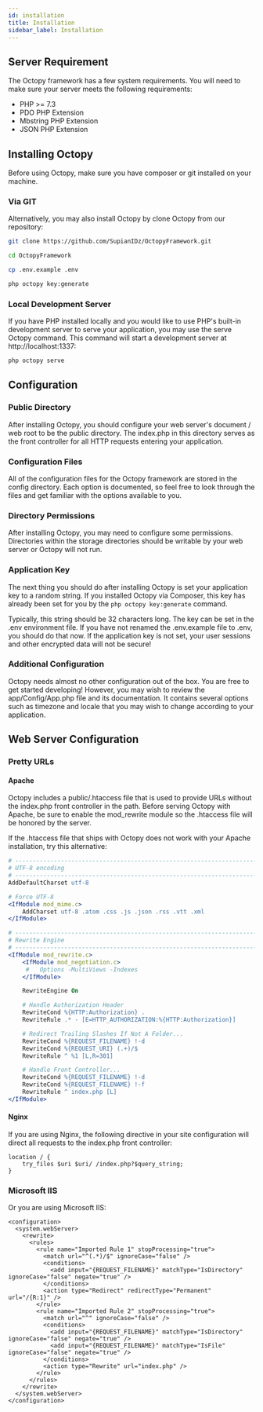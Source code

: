 ```yaml
---
id: installation
title: Installation
sidebar_label: Installation
---
```


## Server Requirement

The Octopy framework has a few system requirements. You will need to make sure your server meets the following requirements:

* PHP >= 7.3
* PDO PHP Extension
* Mbstring PHP Extension
* JSON PHP Extension

## Installing Octopy
Before using Octopy, make sure you have composer or git installed on your machine.

### Via GIT
Alternatively, you may also install Octopy by clone Octopy from our repository:

```bash
git clone https://github.com/SupianIDz/OctopyFramework.git

cd OctopyFramework

cp .env.example .env

php octopy key:generate
```

### Local Development Server
If you have PHP installed locally and you would like to use PHP's built-in development server to serve your application, you may use the serve Octopy command. This command will start a development server at http://localhost:1337:

```bash
php octopy serve
```

## Configuration
### Public Directory

After installing Octopy, you should configure your web server's document / web root to be the public directory. The index.php in this directory serves as the front controller for all HTTP requests entering your application.

### Configuration Files

All of the configuration files for the Octopy framework are stored in the config directory. Each option is documented, so feel free to look through the files and get familiar with the options available to you.

### Directory Permissions

After installing Octopy, you may need to configure some permissions. Directories within the storage directories should be writable by your web server or Octopy will not run.

### Application Key

The next thing you should do after installing Octopy is set your application key to a random string. If you installed Octopy via Composer, this key has already been set for you by the `php octopy key:generate` command.

Typically, this string should be 32 characters long. The key can be set in the .env environment file. If you have not renamed the .env.example file to .env, you should do that now. If the application key is not set, your user sessions and other encrypted data will not be secure!

### Additional Configuration

Octopy needs almost no other configuration out of the box. You are free to get started developing! However, you may wish to review the app/Config/App.php file and its documentation. It contains several options such as timezone and locale that you may wish to change according to your application.

## Web Server Configuration
### Pretty URLs
#### Apache

Octopy includes a public/.htaccess file that is used to provide URLs without the index.php front controller in the path. Before serving Octopy with Apache, be sure to enable the mod_rewrite module so the .htaccess file will be honored by the server.

If the .htaccess file that ships with Octopy does not work with your Apache installation, try this alternative:

```apache
# ----------------------------------------------------------------------
# UTF-8 encoding
# ----------------------------------------------------------------------
AddDefaultCharset utf-8

# Force UTF-8
<IfModule mod_mime.c>
    AddCharset utf-8 .atom .css .js .json .rss .vtt .xml
</IfModule>

# ----------------------------------------------------------------------
# Rewrite Engine
# ----------------------------------------------------------------------
<IfModule mod_rewrite.c>
    <IfModule mod_negotiation.c>
     #   Options -MultiViews -Indexes
    </IfModule>

    RewriteEngine On

    # Handle Authorization Header
    RewriteCond %{HTTP:Authorization} .
    RewriteRule .* - [E=HTTP_AUTHORIZATION:%{HTTP:Authorization}]

    # Redirect Trailing Slashes If Not A Folder...
    RewriteCond %{REQUEST_FILENAME} !-d
    RewriteCond %{REQUEST_URI} (.+)/$
    RewriteRule ^ %1 [L,R=301]

    # Handle Front Controller...
    RewriteCond %{REQUEST_FILENAME} !-d
    RewriteCond %{REQUEST_FILENAME} !-f
    RewriteRule ^ index.php [L]
</IfModule>

```

#### Nginx

If you are using Nginx, the following directive in your site configuration will direct all requests to the index.php front controller:

```
location / {
    try_files $uri $uri/ /index.php?$query_string;
}
```

### Microsoft IIS
Or you are using Microsoft IIS:

```
<configuration>
  <system.webServer>
    <rewrite>
      <rules>
        <rule name="Imported Rule 1" stopProcessing="true">
          <match url="^(.*)/$" ignoreCase="false" />
          <conditions>
            <add input="{REQUEST_FILENAME}" matchType="IsDirectory" ignoreCase="false" negate="true" />
          </conditions>
          <action type="Redirect" redirectType="Permanent" url="/{R:1}" />
        </rule>
        <rule name="Imported Rule 2" stopProcessing="true">
          <match url="^" ignoreCase="false" />
          <conditions>
            <add input="{REQUEST_FILENAME}" matchType="IsDirectory" ignoreCase="false" negate="true" />
            <add input="{REQUEST_FILENAME}" matchType="IsFile" ignoreCase="false" negate="true" />
          </conditions>
          <action type="Rewrite" url="index.php" />
        </rule>
      </rules>
    </rewrite>
  </system.webServer>
</configuration>

```